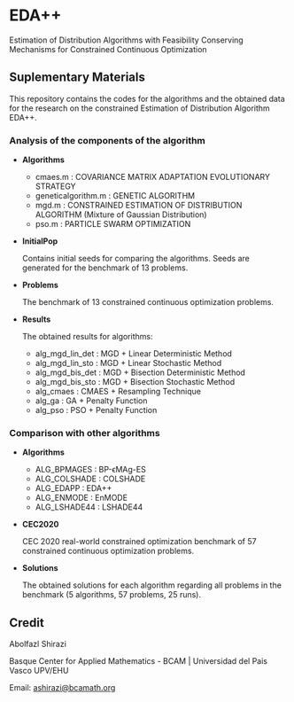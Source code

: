 # EDA++
Estimation of Distribution Algorithms with Feasibility Conserving Mechanisms for Constrained Continuous Optimization

## Suplementary Materials
This repository contains the codes for the algorithms and the obtained data for the research on the constrained Estimation of Distribution Algorithm EDA++.

### Analysis of the components of the algorithm

* **Algorithms**

  - cmaes.m                 : COVARIANCE MATRIX ADAPTATION EVOLUTIONARY STRATEGY
  - geneticalgorithm.m      : GENETIC ALGORITHM
  - mgd.m                   : CONSTRAINED ESTIMATION OF DISTRIBUTION ALGORITHM (Mixture of Gaussian Distribution)
  - pso.m                   : PARTICLE SWARM OPTIMIZATION

* **InitialPop**

    Contains initial seeds for comparing the algorithms. Seeds are generated for the benchmark of 13 problems.

* **Problems**

    The benchmark of 13 constrained continuous optimization problems.

* **Results**

    The obtained results for algorithms:
    - alg_mgd_lin_det         : MGD + Linear Deterministic Method
    - alg_mgd_lin_sto         : MGD + Linear Stochastic Method
    - alg_mgd_bis_det         : MGD + Bisection Deterministic Method
    - alg_mgd_bis_sto         : MGD + Bisection Stochastic Method
    - alg_cmaes               : CMAES + Resampling Technique
    - alg_ga                  : GA + Penalty Function
    - alg_pso                 : PSO + Penalty Function

### Comparison with other algorithms

* **Algorithms**

  - ALG_BPMAGES                 : BP-ϵMAg-ES 
  - ALG_COLSHADE                : COLSHADE
  - ALG_EDAPP                   : EDA++
  - ALG_ENMODE                  : EnMODE
  - ALG_LSHADE44                : LSHADE44

* **CEC2020**

    CEC 2020 real-world constrained optimization benchmark of 57 constrained continuous optimization problems.

* **Solutions**

    The obtained solutions for each algorithm regarding all problems in the benchmark (5 algorithms, 57 problems, 25 runs).
  
## Credit

Abolfazl Shirazi

Basque Center for Applied Mathematics - BCAM | Universidad del Pais Vasco UPV/EHU

Email: ashirazi@bcamath.org


